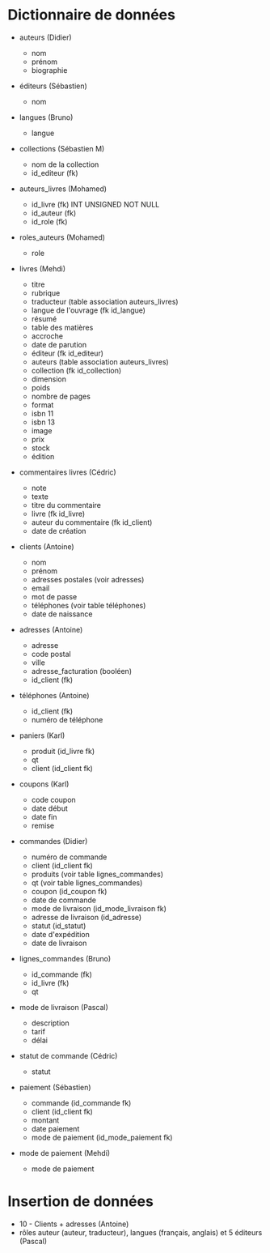 # Dictionnaire de données


- auteurs (Didier)
    - nom
    - prénom
    - biographie
    
- éditeurs (Sébastien)
    - nom
    
- langues (Bruno)
    - langue
    
- collections (Sébastien M)
    - nom de la collection
    - id_editeur (fk)
   
- auteurs_livres (Mohamed)
    - id_livre (fk) INT UNSIGNED NOT NULL
    - id_auteur (fk)
    - id_role (fk)

- roles_auteurs (Mohamed)
    - role

- livres (Mehdi)
    - titre
    - rubrique 
    - traducteur (table association auteurs_livres)
    - langue de l'ouvrage (fk id_langue)
    - résumé
    - table des matières
    - accroche
    - date de parution
    - éditeur (fk id_editeur)
    - auteurs (table association auteurs_livres)
    - collection (fk id_collection)
    - dimension
    - poids
    - nombre de pages
    - format 
    - isbn 11
    - isbn 13
    - image
    - prix
    - stock
    - édition
    
- commentaires livres (Cédric)
    - note
    - texte
    - titre du commentaire
    - livre (fk id_livre)
    - auteur du commentaire (fk id_client)
    - date de création
    
- clients (Antoine)
    - nom
    - prénom
    - adresses postales (voir adresses)
    - email
    - mot de passe
    - téléphones (voir table téléphones)
    - date de naissance
 
- adresses (Antoine)
    - adresse
    - code postal
    - ville
    - adresse_facturation (booléen)
    - id_client (fk)
    
- téléphones (Antoine)
    - id_client (fk)
    - numéro de téléphone
    
- paniers   (Karl)
    - produit (id_livre fk)
    - qt
    - client (id_client fk)
    
- coupons (Karl)
    - code coupon
    - date début
    - date fin
    - remise
    
- commandes (Didier)
    - numéro de commande
    - client (id_client fk)
    - produits (voir table lignes_commandes)
    - qt (voir table lignes_commandes)
    - coupon (id_coupon fk)
    - date de commande
    - mode de livraison (id_mode_livraison fk)
    - adresse de livraison (id_adresse)
    - statut (id_statut)
    - date d'expédition
    - date de livraison
    
- lignes_commandes (Bruno)
    - id_commande (fk)
    - id_livre (fk)
    - qt
   
- mode de livraison (Pascal)
    - description
    - tarif
    - délai
    
- statut de commande (Cédric)
    - statut
   
- paiement (Sébastien)
    - commande (id_commande fk)
    - client (id_client fk)
    - montant
    - date paiement
    - mode de paiement (id_mode_paiement fk)
    
- mode de paiement (Mehdi)
    - mode de paiement
    
# Insertion de données

- 10 - Clients + adresses (Antoine)
- rôles auteur (auteur, traducteur), langues (français, anglais) et 5 éditeurs (Pascal)
    
    
    
